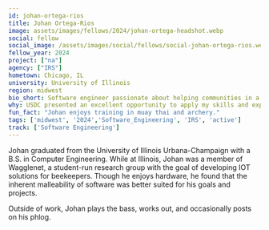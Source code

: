 ```yaml
---
id: johan-ortega-rios
title: Johan Ortega-Rios
image: assets/images/fellows/2024/johan-ortega-headshot.webp
social: fellow
social_image: /assets/images/social/fellows/social-johan-ortega-rios.webp
fellow_year: 2024
project: ["na"]
agency: ["IRS"]
hometown: Chicago, IL
university: University of Illinois
region: midwest
bio_short: Software engineer passionate about helping communities in a way that has a tangible impact
why: USDC presented an excellent opportunity to apply my skills and experience to the benefit of our communities in a way that has a tangible impact.
fun_fact: "Johan enjoys training in muay thai and archery."
tags: ['midwest', '2024','Software_Engineering', 'IRS', 'active']
track: ['Software Engineering']
---
```


Johan graduated from the University of Illinois Urbana-Champaign with a B.S. in Computer Engineering. While at Illinois, Johan was a member of Wagglenet, a student-run research group with the goal of developing IOT solutions for beekeepers. Though he enjoys hardware, he found that the inherent malleability of software was better suited for his goals and projects. 

Outside of work, Johan plays the bass, works out, and occasionally posts on his phlog.
